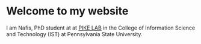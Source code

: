 # Welcome to my website

I am Nafis, PhD student at at [PIKE LAB](https://pike.psu.edu/index.html) in the College of Information Science and Technology (IST) at Pennsylvania State University.
